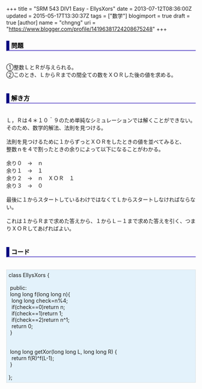 +++
title = "SRM 543 DIV1 Easy - EllysXors"
date = 2013-07-12T08:36:00Z
updated = 2015-05-17T13:30:37Z
tags = ["数学"]
blogimport = true
draft = true
[author]
	name = "chngng"
	uri = "https://www.blogger.com/profile/14196381724208675248"
+++

<div dir="ltr" style="text-align: left;" trbidi="on"><h3 style="border-bottom: 2px solid slateblue; border-left: 8px solid navy; color: black; padding: 0px 0px 1px 5px;">問題 </h3><br />①整数ＬとＲが与えられる。<br />②このとき、ＬからＲまでの間全ての数をＸＯＲした後の値を求める。<br /><br /><h3 style="border-bottom: 2px solid slateblue; border-left: 8px solid navy; color: black; padding: 0px 0px 1px 5px;">解き方 </h3><br />Ｌ，Ｒは４＊１０＾９のため単純なシミュレーションでは解くことができない。<br />そのため、数学的解法、法則を見つける。<br /><br />法則を見つけるために１からずっとＸＯＲをしたときの値を並べてみると、<br />整数ｎを４で割ったときの余りによって以下になることがわかる。<br /><br />余り０　→　ｎ<br />余り１　→　１<br />余り２　→　ｎ　ＸＯＲ　１<br />余り３　→　０<br /><br />最後に１からスタートしているわけではなくてＬからスタートしなければならない。<br /><br />これは１からＲまで求めた答えから、１からＬ－１まで求めた答えを引く、つまりＸＯＲしてあげればよい。<br /><br /><h3 style="border-bottom: 2px solid slateblue; border-left: 8px solid navy; color: black; padding: 0px 0px 1px 5px;">コード </h3><br /><div style="background-color: #e3f2fb; border: 1px dotted #CCCCCC; padding: 5px;">class EllysXors {<br /><br /><span class="Apple-tab-span" style="white-space: pre;"> </span>public:<br /><span class="Apple-tab-span" style="white-space: pre;"> </span>long long f(long long n){<br /><span class="Apple-tab-span" style="white-space: pre;">  </span>long long check=n%4;<br /><span class="Apple-tab-span" style="white-space: pre;">  </span>if(check==0)return n;<br /><span class="Apple-tab-span" style="white-space: pre;">  </span>if(check==1)return 1;<br /><span class="Apple-tab-span" style="white-space: pre;">  </span>if(check==2)return n^1;<br /><span class="Apple-tab-span" style="white-space: pre;">  </span>return 0;<br /><span class="Apple-tab-span" style="white-space: pre;"> </span>}<br /><br /><br /><span class="Apple-tab-span" style="white-space: pre;"> </span>long long getXor(long long L, long long R) {<br /><span class="Apple-tab-span" style="white-space: pre;">  </span>return f(R)^f(L-1);<br /><span class="Apple-tab-span" style="white-space: pre;"> </span>}<br /><br />};</div></div>

